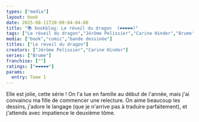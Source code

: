 ```yaml
---
types: ["media"]
layout: book
date: 2025-08-11T20:09:04-04:00
title: "📚 bookblog: Le réveil du dragon  (❤️❤️❤️❤️❤️)"
tags: ["Le réveil du dragon","Jérôme Pelissier","Carine Hinder","Brume",""]
media: ["book","comic","bande dessinée"]
titles: ["Le réveil du dragon"]
creators: ["Jérôme Pelissier","Carine Hinder"]
series: ["Brume"]
franchise: [""]
ratings: ["❤️❤️❤️❤️❤️"]
params:
  entry: Tome 1
---
```


Elle est jolie, cette série ! On l'a lue en famille au début de l'année, mais j'ai convaincu ma fille de commencer une relecture. On aime beaucoup les dessins, j'adore le langage (que je n'arrive pas à traduire parfaitement), et j'attends avec impatience le deuxième tôme.